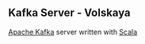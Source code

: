 ## Kafka Server - Volskaya

[Apache Kafka](https://kafka.apache.org/) server written with [Scala](https://www.scala-lang.org/)
